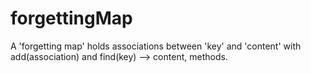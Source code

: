 # forgettingMap
A 'forgetting map' holds associations between 'key' and 'content' with add(association) and find(key) --> content, methods.
